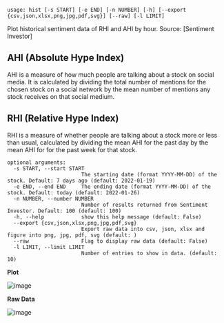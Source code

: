 ```
usage: hist [-s START] [-e END] [-n NUMBER] [-h] [--export {csv,json,xlsx,png,jpg,pdf,svg}] [--raw] [-l LIMIT]
```

Plot historical sentiment data of RHI and AHI by hour. Source: [Sentiment Investor]

AHI (Absolute Hype Index)
---
AHI is a measure of how much people are talking about a stock on social media.
It is calculated by dividing the total number of mentions for the chosen stock on a social network by the mean number of mentions any stock receives on that social medium.

RHI (Relative Hype Index)
---
RHI is a measure of whether people are talking about a stock more or less than usual, calculated by dividing the mean AHI for the past day by the mean AHI for for the past week for that stock.


```
optional arguments:
  -s START, --start START
                        The starting date (format YYYY-MM-DD) of the stock. Default: 7 days ago (default: 2022-01-19)
  -e END, --end END     The ending date (format YYYY-MM-DD) of the stock. Default: today (default: 2022-01-26)
  -n NUMBER, --number NUMBER
                        Number of results returned from Sentiment Investor. Default: 100 (default: 100)
  -h, --help            show this help message (default: False)
  --export {csv,json,xlsx,png,jpg,pdf,svg}
                        Export raw data into csv, json, xlsx and figure into png, jpg, pdf, svg (default: )
  --raw                 Flag to display raw data (default: False)
  -l LIMIT, --limit LIMIT
                        Number of entries to show in data. (default: 10)
```
**Plot**

![image](https://user-images.githubusercontent.com/40023817/151354884-e62ddfa9-3eed-44a2-91cb-4219b2fca245.png)

**Raw Data**

![image](https://user-images.githubusercontent.com/40023817/151355175-0a11f78d-5e62-451b-9dc6-37e04f084a6f.png)


